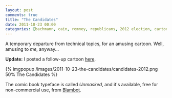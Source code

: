 ```yaml
---
layout: post
comments: true
title: "The Candidates"
date: 2011-10-23 00:00
categories: [bachmann, cain, romney, republicans, 2012 election, cartoons]
---
```


A temporary departure from technical topics, for an amusing cartoon.
Well, amusing to _me_, anyway...

**Update:** I posted a follow-up cartoon [here](/blog/2011/10/25/the-candidates-part-2/).

{% imgpopup /images/2011-10-23-the-candidates/candidates-2012.png 50% The Candidates %}

The comic book typeface is called *Unmasked*, and it's available, free for
non-commercial use, from [Blambot](http://www.blambot.com/).
